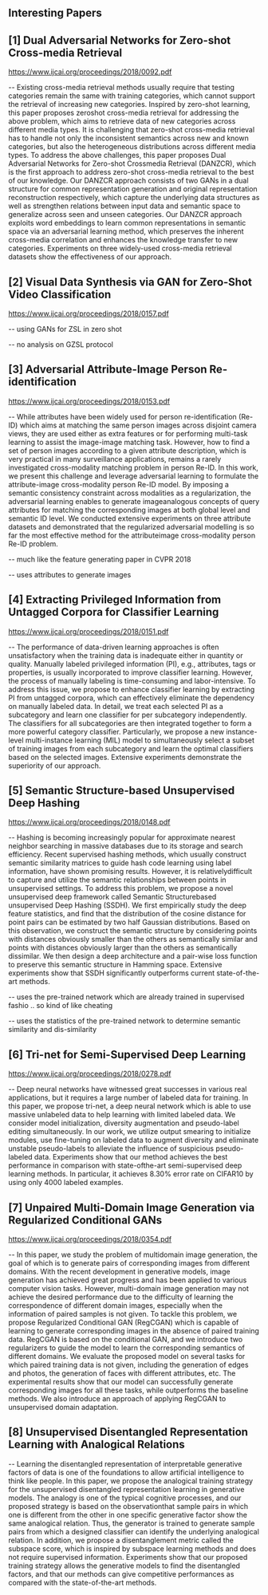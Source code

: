 Interesting Papers
------------------

[1] Dual Adversarial Networks for Zero-shot Cross-media Retrieval
-------------------------------------------------------------------

https://www.ijcai.org/proceedings/2018/0092.pdf

-- Existing cross-media retrieval methods usually require that testing categories remain the same with training categories, which cannot support the retrieval  of increasing new categories. Inspired by zero-shot learning, this paper proposes zeroshot cross-media retrieval for addressing the above problem, which aims to retrieve data of new categories across different media types. It is challenging that zero-shot cross-media retrieval has to handle not only the inconsistent semantics across new and known categories, but also the heterogeneous distributions across different media types. To address the above challenges, this paper proposes Dual Adversarial Networks for Zero-shot Crossmedia Retrieval (DANZCR), which is the first approach to address zero-shot cross-media retrieval to the best of our knowledge. Our DANZCR approach consists of two GANs in a dual structure for common representation generation and original representation reconstruction respectively, which capture the underlying data structures as well as strengthen relations between input data and semantic space to generalize across seen and unseen categories. Our DANZCR approach exploits word embeddings to learn common representations in semantic space via an adversarial learning method, which preserves the inherent cross-media correlation and enhances the knowledge transfer to new categories. Experiments on three widely-used cross-media retrieval datasets show the effectiveness of our approach.

[2] Visual Data Synthesis via GAN for Zero-Shot Video Classification
---------------------------------------------------------------------

https://www.ijcai.org/proceedings/2018/0157.pdf

-- using GANs for ZSL in zero shot

-- no analysis on GZSL protocol

[3] Adversarial Attribute-Image Person Re-identification
-------------------------------------------------------------------

https://www.ijcai.org/proceedings/2018/0153.pdf

-- While attributes have been widely used for person re-identification (Re-ID) which aims at matching  the same person images across disjoint camera views, they are used either as extra features or for performing multi-task learning to assist the image-image matching task. However, how to find a set of person images according to a given attribute description, which is very practical in many surveillance applications, remains a rarely investigated cross-modality matching problem in person Re-ID. In this work, we present this challenge and leverage adversarial learning to formulate the attribute-image cross-modality person Re-ID model. By imposing a semantic consistency constraint across modalities as a regularization, the adversarial learning enables to generate imageanalogous concepts of query attributes for matching the corresponding images at both global level and semantic ID level. We conducted extensive experiments on three attribute datasets and demonstrated that the regularized adversarial modelling is so far the most effective method for the attributeimage cross-modality person Re-ID problem. 

-- much like the feature generating paper in CVPR 2018 

-- uses attributes to generate images 

[4] Extracting Privileged Information from Untagged Corpora for Classifier Learning
-------------------------------------------------------------------

https://www.ijcai.org/proceedings/2018/0151.pdf

-- The performance of data-driven learning approaches is often unsatisfactory when the training data is inadequate either in quantity or quality. Manually labeled privileged information (PI), e.g., attributes, tags or properties, is usually incorporated to improve classifier learning. However, the process of manually labeling is time-consuming and labor-intensive. To address this issue, we propose to enhance classifier learning by extracting PI from untagged corpora, which can effectively eliminate the dependency on manually labeled data. In detail, we treat each selected PI as a subcategory and learn one classifier for per subcategory independently. The classifiers for all subcategories are then integrated together to form a more powerful category classifier. Particularly, we propose a new instance-level multi-instance learning (MIL) model to simultaneously select a subset of training images from each subcategory and learn the optimal classifiers based on the selected images. Extensive experiments demonstrate the superiority of our approach.

[5] Semantic Structure-based Unsupervised Deep Hashing
-------------------------------------------------------------------

https://www.ijcai.org/proceedings/2018/0148.pdf

-- Hashing is becoming increasingly popular for approximate nearest neighbor searching in massive databases due to its storage and search efficiency. Recent supervised hashing methods, which usually construct semantic similarity matrices to guide hash code learning using label information, have shown promising results. However, it is relativelydifficult to capture and utilize the semantic relationships between points in unsupervised settings. To address this problem, we propose a novel unsupervised deep framework called Semantic Structurebased unsupervised Deep Hashing (SSDH). We first empirically study the deep feature statistics, and find that the distribution of the cosine distance for point pairs can be estimated by two half Gaussian distributions. Based on this observation, we construct the semantic structure by considering points with distances obviously smaller than the others as semantically similar and points with distances obviously larger than the others as semantically dissimilar. We then design a deep architecture and a pair-wise loss function to preserve this semantic structure in Hamming space. Extensive experiments show that SSDH significantly outperforms current state-of-the-art methods.

-- uses the pre-trained network which are already trained in supervised fashio .. so kind of like cheating 

-- uses the statistics of the pre-trained network to determine semantic similarity and dis-similarity

[6] Tri-net for Semi-Supervised Deep Learning
----------------------------------------------

https://www.ijcai.org/proceedings/2018/0278.pdf

-- Deep neural networks have witnessed great successes in various real applications, but it requires a large number of labeled data for training. In this paper, we propose tri-net, a deep neural network which is able to use massive unlabeled data to help learning with limited labeled data. We consider model initialization, diversity augmentation and pseudo-label editing simultaneously. In our work, we utilize output smearing to initialize modules, use fine-tuning on labeled data to augment diversity and eliminate unstable pseudo-labels to alleviate the influence of suspicious pseudo-labeled data. Experiments show that our method achieves the best performance in comparison with state-ofthe-art semi-supervised deep learning methods. In particular, it achieves 8.30% error rate on CIFAR10 by using only 4000 labeled examples. 

[7] Unpaired Multi-Domain Image Generation via Regularized Conditional GANs
----------------------------------------------

https://www.ijcai.org/proceedings/2018/0354.pdf

-- In this paper, we study the problem of multidomain image generation, the goal of which is to generate pairs of corresponding images from different domains. With the recent development in generative  models, image generation has achieved great progress and has been applied to various computer vision tasks. However, multi-domain image generation may not achieve the desired performance due to the difficulty of learning the correspondence of different domain images, especially when the information of paired samples is not given. To tackle this problem, we propose Regularized Conditional GAN (RegCGAN) which is capable of learning to generate corresponding images in the absence of paired training data. RegCGAN is based on the conditional GAN, and we introduce two regularizers to guide the model to learn the corresponding semantics of different domains. We evaluate the proposed model on several tasks for which paired training data is not given, including the generation of edges and photos, the generation of faces with different attributes, etc. The experimental results show that our model can successfully generate corresponding images for all these tasks, while outperforms the baseline methods. We also introduce an approach of applying RegCGAN to unsupervised domain adaptation.

[8] Unsupervised Disentangled Representation Learning with Analogical Relations
---------------------------------------------------------------------------------

-- Learning the disentangled representation of interpretable generative factors of data is one of the foundations to allow artificial intelligence to think like people. In this paper, we propose the analogical training strategy for the unsupervised disentangled representation learning in generative models. The analogy is one of the typical cognitive processes, and our proposed strategy is based on the observationthat sample pairs in which one is different from the other in one specific generative factor show the same analogical relation. Thus, the generator is trained to generate sample pairs from which a designed classifier can identify the underlying analogical relation. In addition, we propose a disentanglement metric called the subspace score, which is inspired by subspace learning methods and does not require supervised information. Experiments show that our proposed training strategy allows the generative models to find the disentangled factors, and that our methods can give competitive performances as compared with the state-of-the-art methods.


